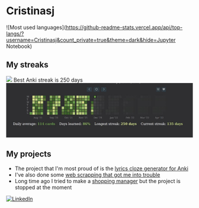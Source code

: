 # Cristinasj
![Most used languages](https://github-readme-stats.vercel.app/api/top-langs/?username=Cristinasj&count_private=true&theme=dark&hide=Jupyter Notebook)
<br>

## My streaks
<img src="https://github-readme-streak-stats.herokuapp.com/?user=Cristinasj&theme=dark" width="48%" >
Best Anki streak is 250 days<br>
 <img src="AnkiStreak.jpg" alt="Anki streak 250" style="width:510px;height:147px;"> 

## My projects
- The project that I'm most proud of is the [lyrics cloze generator for Anki](https://github.com/Cristinasj/musicTranslateAddon) 
- I've also done some [web scrapping that got me into trouble](https://github.com/Cristinasj/SWADhacks) 
- Long time ago I tried to make a [shopping manager](https://github.com/Cristinasj/shoppingManager) but the project is stopped at the moment 

<a href="https://www.linkedin.com/in/cristina-s%C3%A1nchez-justicia-46028b20a/">![LinkedIn](https://img.shields.io/badge/LinkedIn-0077B5?style=for-the-badge&logo=linkedin&logoColor=white)</a>
